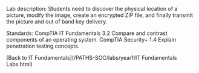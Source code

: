 Lab description: Students need to discover the physical location of a picture, modify the image, create an encrypted ZIP file, and finally transmit the picture and out of band key delivery.  

Standards: CompTIA IT Fundamentals 3.2 Compare and contrast components of an operating system.
           CompTIA Security+ 1.4 Explain penetration testing concepts.

[Back to IT Fundamentals](/PATHS-SOC/labs/year1/IT Fundamentals Labs.html)
